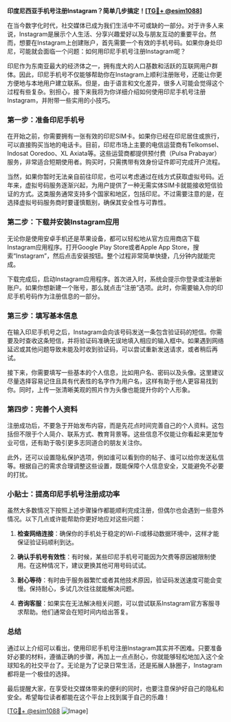 **印度尼西亚手机号注册Instagram？简单几步搞定！[[TG💪+ @esim1088](https://t.me/s/esim1088)]**

在当今数字化时代，社交媒体已成为我们生活中不可或缺的一部分。对于许多人来说，Instagram是展示个人生活、分享兴趣爱好以及与朋友互动的重要平台。然而，想要在Instagram上创建账户，首先需要一个有效的手机号码。如果你身处印尼，可能就会面临一个问题：如何用印尼手机号注册Instagram呢？

印尼作为东南亚最大的经济体之一，拥有庞大的人口基数和活跃的互联网用户群体。因此，印尼手机号不仅能够帮助你在Instagram上顺利注册账号，还能让你更方便地与本地用户建立联系。但是，由于语言和文化差异，很多人可能会觉得这个过程有些复杂。别担心，接下来我将为你详细介绍如何使用印尼手机号注册Instagram，并附带一些实用的小技巧。

### 第一步：准备印尼手机号

在开始之前，你需要拥有一张有效的印尼SIM卡。如果你已经在印尼居住或旅行，可以直接购买当地的电话卡。目前，印尼市场上主要的电信运营商有Telkomsel、Indosat Ooredoo、XL Axiata等。这些运营商都提供预付费（Pulsa Prabayar）服务，非常适合短期使用者。购买时，只需携带有效身份证件即可完成开户流程。

当然，如果你暂时无法亲自前往印尼，也可以考虑通过在线方式获取虚拟号码。近年来，虚拟号码服务逐渐兴起，为用户提供了一种无需实体SIM卡就能接收短信验证的方式。这类服务通常支持多个国家和地区，包括印尼。不过需要注意的是，在选择虚拟号码服务商时要谨慎甄别，确保其安全性与可靠性。

### 第二步：下载并安装Instagram应用

无论你是使用安卓手机还是苹果设备，都可以轻松地从官方应用商店下载Instagram应用程序。打开Google Play Store或者Apple App Store，搜索“Instagram”，然后点击安装按钮。整个过程非常简单快捷，几分钟内就能完成。

下载完成后，启动Instagram应用程序。首次进入时，系统会提示你登录或注册新账户。如果你想新建一个账号，那么就点击“注册”选项。此时，你需要输入你的印尼手机号码作为注册信息的一部分。

### 第三步：填写基本信息

在输入印尼手机号之后，Instagram会向该号码发送一条包含验证码的短信。你需要及时查收这条短信，并将验证码准确无误地填入相应的输入框中。如果遇到网络延迟或其他问题导致未能及时收到验证码，可以尝试重新发送请求，或者稍后再试。

接下来，你需要填写一些基本的个人信息，比如用户名、密码以及头像。这里建议尽量选择容易记住且具有代表性的名字作为用户名，这样有助于他人更容易找到你。同时，上传一张清晰美观的照片作为头像也能提升你的个人形象。

### 第四步：完善个人资料

注册成功后，不要急于开始发布内容，而是先花点时间完善自己的个人资料。这包括但不限于个人简介、联系方式、教育背景等。这些信息不仅能让你看起来更加专业可信，还有助于吸引更多志同道合的朋友关注你。

此外，还可以设置隐私保护选项，例如谁可以看到你的帖子、谁可以给你发送私信等。根据自己的需求合理调整这些设置，既能保障个人信息安全，又能避免不必要的打扰。

### 小贴士：提高印尼手机号注册成功率

虽然大多数情况下按照上述步骤操作都能顺利完成注册，但偶尔也会遇到一些意外情况。以下几点或许能帮助你更好地应对这些问题：

1. **检查网络连接**：确保你的手机处于稳定的Wi-Fi或移动数据环境中，这样才能保证验证码顺利到达。
   
2. **确认手机号有效性**：有时候，某些印尼手机号可能因为欠费等原因被限制使用。在这种情况下，建议更换其他可用号码试试。

3. **耐心等待**：有时由于服务器繁忙或者其他技术原因，验证码发送速度可能会变慢。保持耐心，多试几次往往就能解决问题。

4. **咨询客服**：如果实在无法解决相关问题，可以尝试联系Instagram官方客服寻求帮助。他们通常会在短时间内给出答复。

### 总结

通过以上介绍可以看出，使用印尼手机号注册Instagram其实并不困难。只要准备好必要的材料，遵循正确的步骤，再加上一点点耐心，你就能够轻松地加入这个全球知名的社交平台了。无论是为了记录日常生活，还是拓展人脉圈子，Instagram都将是一个极佳的选择。

最后提醒大家，在享受社交媒体带来的便利的同时，也要注意保护好自己的隐私和安全。希望每位读者都能在这个平台上找到属于自己的乐趣！

[[TG💪+ @esim1088](https://t.me/s/esim1088) ![Image](https://i.postimg.cc/4NQfJmqS/Snipaste-2025-05-13-00-14-12.png)]